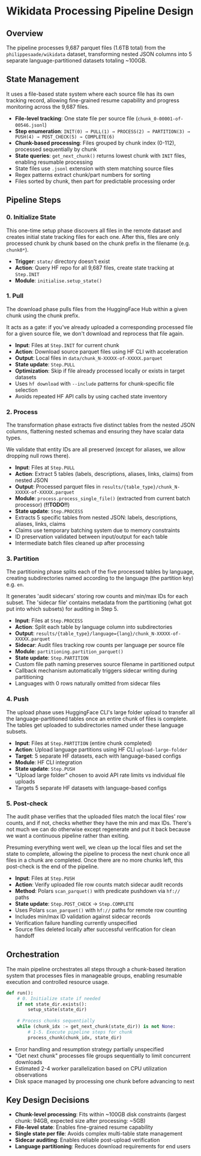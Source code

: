# Wikidata Processing Pipeline Design

## Overview

The pipeline processes 9,687 parquet files (1.6TB total) from the `philippesaade/wikidata` dataset,
transforming nested JSON columns into 5 separate language-partitioned datasets totaling ~100GB.

## State Management

It uses a file-based state system where each source file has its own tracking record,
allowing fine-grained resume capability and progress monitoring across the 9,687 files.

- **File-level tracking**: One state file per source file (`chunk_0-00001-of-00546.jsonl`)
- **Step enumeration**: `INIT(0) → PULL(1) → PROCESS(2) → PARTITION(3) → PUSH(4) → POST_CHECK(5) → COMPLETE(6)`
- **Chunk-based processing**: Files grouped by chunk index (0-112), processed sequentially by chunk
- **State queries**: `get_next_chunk()` returns lowest chunk with `INIT` files, enabling resumable processing
- State files use `.jsonl` extension with stem matching source files
- Regex patterns extract chunk/part numbers for sorting
- Files sorted by chunk, then part for predictable processing order

## Pipeline Steps

### 0. Initialize State

This one-time setup phase discovers all files in the remote dataset and creates initial state tracking files for each one.
After this, files are only processed chunk by chunk based on the chunk prefix in the filename (e.g. `chunk0*`).

- **Trigger**: `state/` directory doesn't exist
- **Action**: Query HF repo for all 9,687 files, create state tracking at `Step.INIT`
- **Module**: `initialise.setup_state()`

### 1. Pull

The download phase pulls files from the HuggingFace Hub within a given chunk using the chunk prefix.

It acts as a gate: if you've already uploaded a corresponding processed file for a given source file,
we don't download and reprocess that file again.

- **Input**: Files at `Step.INIT` for current chunk
- **Action**: Download source parquet files using HF CLI with acceleration
- **Output**: Local files in `data/chunk_N-XXXXX-of-XXXXX.parquet`
- **State update**: `Step.PULL`
- **Optimization**: Skip if file already processed locally or exists in target datasets
- Uses `hf download` with `--include` patterns for chunk-specific file selection
- Avoids repeated HF API calls by using cached state inventory

### 2. Process

The transformation phase extracts five distinct tables from the nested JSON columns,
flattening nested schemas and ensuring they have scalar data types.

We validate that entity IDs are all preserved (except for aliases, we allow dropping null rows there).

- **Input**: Files at `Step.PULL`
- **Action**: Extract 5 tables (labels, descriptions, aliases, links, claims) from nested JSON
- **Output**: Processed parquet files in `results/{table_type}/chunk_N-XXXXX-of-XXXXX.parquet`
- **Module**: `process.process_single_file()` (extracted from current batch processor) (**!!TODO!!**)
- **State update**: `Step.PROCESS`
- Extracts 5 specific tables from nested JSON: labels, descriptions, aliases, links, claims
- Claims use temporary batching system due to memory constraints
- ID preservation validated between input/output for each table
- Intermediate batch files cleaned up after processing

### 3. Partition

The partitioning phase splits each of the five processed tables by language,
creating subdirectories named according to the language (the partition key) e.g. `en`.

It generates 'audit sidecars' storing row counts and min/max IDs for each subset.
The 'sidecar file' contains metadata from the partitioning (what got put into which subsets) for auditing in Step 5.

- **Input**: Files at `Step.PROCESS`
- **Action**: Split each table by language column into subdirectories
- **Output**: `results/{table_type}/language={lang}/chunk_N-XXXXX-of-XXXXX.parquet`
- **Sidecar**: Audit files tracking row counts per language per source file
- **Module**: `partitioning.partition_parquet()`
- **State update**: `Step.PARTITION`
- Custom file path naming preserves source filename in partitioned output
- Callback mechanism automatically triggers sidecar writing during partitioning
- Languages with 0 rows naturally omitted from sidecar files

### 4. Push

The upload phase uses HuggingFace CLI's large folder upload to transfer all the language-partitioned tables
once an entire chunk of files is complete. The tables get uploaded to subdirectories named under these language subsets.

- **Input**: Files at `Step.PARTITION` (entire chunk completed)
- **Action**: Upload language partitions using HF CLI `upload-large-folder`
- **Target**: 5 separate HF datasets, each with language-based configs
- **Module**: HF CLI integration
- **State update**: `Step.PUSH`
- "Upload large folder" chosen to avoid API rate limits vs individual file uploads
- Targets 5 separate HF datasets with language-based configs

### 5. Post-check

The audit phase verifies that the uploaded files match the local files' row counts,
and if not, checks whether they have the min and max IDs.
There's not much we can do otherwise except regenerate and put it back because we want a continuous pipeline rather than exiting.

Presuming everything went well, we clean up the local files and set the state to complete,
allowing the pipeline to process the next chunk once all files in a chunk are completed.
Once there are no more chunks left, this post-check is the end of the pipeline.

- **Input**: Files at `Step.PUSH`
- **Action**: Verify uploaded file row counts match sidecar audit records
- **Method**: Polars `scan_parquet()` with predicate pushdown via `hf://` paths
- **State update**: `Step.POST_CHECK` → `Step.COMPLETE`
- Uses Polars `scan_parquet()` with `hf://` paths for remote row counting
- Includes min/max ID validation against sidecar records
- Verification failure handling currently unspecified
- Source files deleted locally after successful verification for clean handoff

## Orchestration

The main pipeline orchestrates all steps through a chunk-based iteration system that processes files in manageable groups,
enabling resumable execution and controlled resource usage.

```python
def run():
    # 0. Initialize state if needed
    if not state_dir.exists():
        setup_state(state_dir)
    
    # Process chunks sequentially
    while (chunk_idx := get_next_chunk(state_dir)) is not None:
        # 1-5. Execute pipeline steps for chunk
        process_chunk(chunk_idx, state_dir)
```

- Error handling and resumption strategy partially unspecified
- "Get next chunk" processes file groups sequentially to limit concurrent downloads
- Estimated 2-4 worker parallelization based on CPU utilization observations
- Disk space managed by processing one chunk before advancing to next

## Key Design Decisions

- **Chunk-level processing**: Fits within ~100GB disk constraints (largest chunk: 94GB, expected size after processing: ~5GB)
- **File-level state**: Enables fine-grained resume capability
- **Single state per file**: Avoids complex multi-table state management
- **Sidecar auditing**: Enables reliable post-upload verification
- **Language partitioning**: Reduces download requirements for end users
